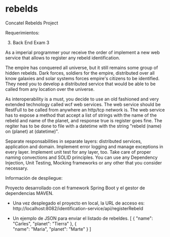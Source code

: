 # rebelds
Concatel Rebelds Project

Requerimientos:

3. Back End Exam 3

As a imperial programmer your receive the order of implement a new web service that allows to register any rebeld 
identification.

The empire has conquered all universe, but it still remains some group of hidden rebelds. Dark forces, soldiers for the empire,
distributed over all know galaxies and solar systems forces empire's citizens to be identified. They need you to develop a 
distributed service that would be able to be called from any location over the universe.

As interoperability is a must, you decide to use an old fashioned and very extended technology called wcf web services. 
The web service should be RestFull to be called from anywhere an http/tcp network is. The web service has to expose a method 
that accept a list of strings with the name of the rebeld and name of the planet, and response true is register goes fine. 
The regiter has to be done to file with a datetime with the string "rebeld (name) on (planet) at (datetime)".

Separate responsabilities in separate layers: distributed services, application and domain. Implement error logging and manage 
exceptions in every layer. Implement unit test for any layer, too. Take care of proper naming convections and SOLID principles.
You can use any Dependency Injection, Unit Testing, Mocking frameworks or any other that you consider necessary.

Información de despliegue:

Proyecto desarrollado con el framework Spring Boot y el gestor de dependencias MAVEN.
- Una vez desplegado el proyecto en local, la URL de acceso es:
    http://localhost:8082/identification-service/api/registerRebeld
    
- Un ejemplo de JSON para enviar el listado de rebeldes.
[
	{
        "name": "Carles",
        "planet": "Tierra"
    },
	{	
    	"name": "Maria",
		"planet": "Marte"
    }
]


